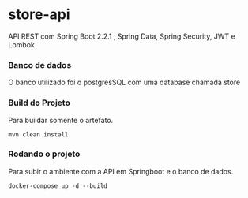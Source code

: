 # store-api
API REST com Spring Boot 2.2.1 , Spring Data, Spring Security, JWT e Lombok


### Banco de dados

O banco utilizado foi o postgresSQL com uma database chamada store

### Build do Projeto

Para buildar somente o artefato.
```console
mvn clean install
```

### Rodando o projeto

Para subir o ambiente com a API em Springboot e o banco de dados.

```console
docker-compose up -d --build
```